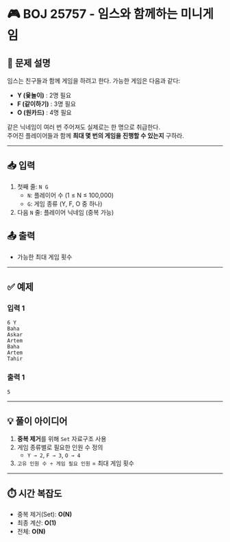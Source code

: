 # 🎮 BOJ 25757 - 임스와 함께하는 미니게임

## 📄 문제 설명
임스는 친구들과 함께 게임을 하려고 한다. 가능한 게임은 다음과 같다:
- **Y (윷놀이)** : 2명 필요
- **F (같이하기)** : 3명 필요
- **O (원카드)** : 4명 필요

같은 닉네임이 여러 번 주어져도 실제로는 한 명으로 취급한다.  
주어진 플레이어들과 함께 **최대 몇 번의 게임을 진행할 수 있는지** 구하라.

---

## 📥 입력
1. 첫째 줄: `N G`
    - `N`: 플레이어 수 (1 ≤ N ≤ 100,000)
    - `G`: 게임 종류 (Y, F, O 중 하나)
2. 다음 `N` 줄: 플레이어 닉네임 (중복 가능)

## 📤 출력
- 가능한 최대 게임 횟수

---

## ✅ 예제

### 입력 1
```
6 Y
Baha
Askar
Artem
Baha
Artem
Tahir
```
### 출력 1
```
5
```

---

## 💡 풀이 아이디어
1. **중복 제거**를 위해 `Set` 자료구조 사용
2. 게임 종류별로 필요한 인원 수 정의
    - `Y → 2`, `F → 3`, `O → 4`
3. `고유 인원 수 ÷ 게임 필요 인원` = 최대 게임 횟수

---

## ⏱️ 시간 복잡도
- 중복 제거(Set): **O(N)**
- 최종 계산: **O(1)**
- 전체: **O(N)**
